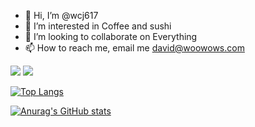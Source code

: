 - 👋 Hi, I’m @wcj617
- 👀 I’m interested in Coffee and sushi
- 💞️ I’m looking to collaborate on Everything
- 📫 How to reach me, email me david@woowows.com

<!---
wcj617/wcj617 is a ✨ special ✨ repository because its `README.md` (this file) appears on your GitHub profile.
You can click the Preview link to take a look at your changes.
--->

<img src="https://capsule-render.vercel.app/api?type=waving&color=BDBDC8&height=150&section=header" />
<img src="https://capsule-render.vercel.app/api?type=waving&color=BDBDC8&height=150&section=footer" />

[![Top Langs](https://github-readme-stats.vercel.app/api/top-langs/?username=wcj617)](https://github.com/anuraghazra/github-readme-stats)

[![Anurag's GitHub stats](https://github-readme-stats.vercel.app/api?username=wcj617)](https://github.com/anuraghazra/github-readme-stats)
